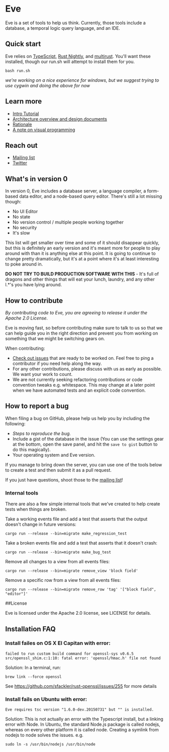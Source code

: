 # Eve

Eve is a set of tools to help us think. Currently, those tools include a database, a temporal logic query language, and an IDE.

## Quick start

Eve relies on [TypeScript](http://www.typescriptlang.org/), [Rust Nightly](https://www.rust-lang.org/), and [multirust](https://github.com/brson/multirust). You'll want these installed, though our run.sh will attempt to install them for you.

```
bash run.sh
```

*we're working on a nice experience for windows, but we suggest trying to use cygwin and doing the above for now*

## Learn more

* [Intro Tutorial](http://witheve.github.io/Eve/tutorials/intro%20tutorial/tutorial.html)
* [Architecture overview and design documents](https://github.com/witheve/Eve/blob/master/design)
* [Rationale](https://github.com/witheve/Eve/blob/master/design/rationale.md)
* [A note on visual programming](https://github.com/witheve/Eve/blob/master/design/visualProgramming.md)

## Reach out

* [Mailing list](https://groups.google.com/forum/#!forum/eve-talk)
* [Twitter](https://twitter.com/with_eve)

## What's in version 0

In version 0, Eve includes a database server, a language compiler, a form-based data editor, and a node-based query editor. There's still a lot missing though:

* No UI Editor
* No state
* No version control / multiple people working together
* No security
* It's slow

This list will get smaller over time and some of it should disappear quickly, but this is definitely an early version and it's meant more for people to play around with than it is anything else at this point. It is going to continue to change pretty dramatically, but it's at a point where it's at least interesting to poke around in.

**DO NOT TRY TO BUILD PRODUCTION SOFTWARE WITH THIS** - It's full of dragons and other things that will eat your lunch, laundry, and any other l.*'s you have lying around.

## How to contribute

*By contributing code to Eve, you are agreeing to release it under the Apache 2.0 License.*

Eve is moving fast, so before contributing make sure to talk to us so that we can help guide you in the right direction and prevent you from working on something that we might be switching gears on.

When contributing:

* [Check out issues](https://github.com/witheve/Eve/labels/beginner) that are ready to be worked on. Feel free to ping a contributor if you need help along the way.
* For any other contributions, please discuss with us as early as possible. We want your work to count.
* We are not currently seeking refactoring contributions or code convention tweaks e.g. whitespace. This may change at a later point when we have automated tests and an explicit code convention.

## How to report a bug

When filing a bug on GitHub, please help us help you by including the following:

* *Steps to reproduce the bug.*
* Include a gist of the database in the issue (You can use the settings gear at the bottom, open the save panel, and hit the `save to gist` button to do this magically).
* Your operating system and Eve version.

If you manage to bring down the server, you can use one of the tools below to create a test and then submit it as a pull request.

If you just have questions, shoot those to the [mailing list](https://groups.google.com/forum/#!forum/eve-talk)!

### Internal tools

There are also a few simple internal tools that we've created to help create tests when things are broken.

Take a working events file and add a test that asserts that the output doesn't change in future versions:

```
cargo run --release --bin=migrate make_regression_test
```

Take a broken events file and add a test that asserts that it doesn't crash:

```
cargo run --release --bin=migrate make_bug_test
```

Remove all changes to a view from all events files:

```
cargo run --release --bin=migrate remove_view 'block field'
```

Remove a specific row from a view from all events files:

```
cargo run --release --bin=migrate remove_row 'tag' '["block field", "editor"]'
```

##License

Eve is licensed under the Apache 2.0 license, see LICENSE for details.

## Installation FAQ

### Install failes on OS X El Capitan with error: 

```
failed to run custom build command for openssl-sys v0.6.5
src/openssl_shim.c:1:10: fatal error: 'openssl/hmac.h' file not found
```

Solution: In a terminal, run: 
```
brew link --force openssl
```
See https://github.com/sfackler/rust-openssl/issues/255 for more details

### Install fails on Ubuntu with error: 
```
Eve requires tsc version "1.6.0-dev.20150731" but "" is installed.
```

Solution: This is not actually an error with the Typescript install, but a linking error with Node. In Ubuntu, the standard Node.js package is called nodejs, whereas on every other platform it is called node. Creating a symlink from nodejs to node solves the issues. e.g.
```
sudo ln -s /usr/bin/nodejs /usr/bin/node
```

